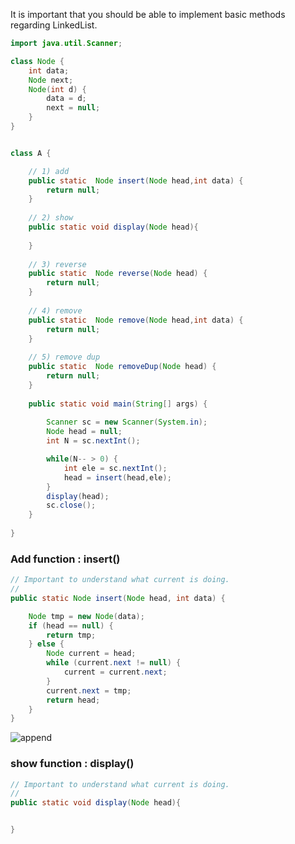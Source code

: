 It is important that you should be able to implement basic methods regarding LinkedList.

```java
import java.util.Scanner;

class Node {
	int data;
	Node next;
	Node(int d) {
        data = d;
        next = null;
    }
}


class A {

	// 1) add
	public static  Node insert(Node head,int data) {
		return null;
	}
	
	// 2) show
	public static void display(Node head){
		
	}
	
	// 3) reverse
	public static  Node reverse(Node head) {
		return null;
	}
	
	// 4) remove 
	public static  Node remove(Node head,int data) {
		return null;
	}
	
	// 5) remove dup
	public static  Node removeDup(Node head) {
		return null;
	}
	
    public static void main(String[] args) {
 	   
        Scanner sc = new Scanner(System.in);
        Node head = null;
        int N = sc.nextInt();

        while(N-- > 0) {
            int ele = sc.nextInt();
            head = insert(head,ele);
        }
        display(head);
        sc.close();
    }
    
}

```

### Add function : insert()

```java
// Important to understand what current is doing.
// 
public static Node insert(Node head, int data) {

	Node tmp = new Node(data);
	if (head == null) {
		return tmp;
	} else {
		Node current = head;
		while (current.next != null) {
			current = current.next;
		}
		current.next = tmp;
		return head;
	}
}

```

![append](https://cloud.githubusercontent.com/assets/5623445/21731556/ebe1b566-d422-11e6-94db-2c7e2b06114d.PNG)

### show function : display()

```java
// Important to understand what current is doing.
// 
public static void display(Node head){


}

```
